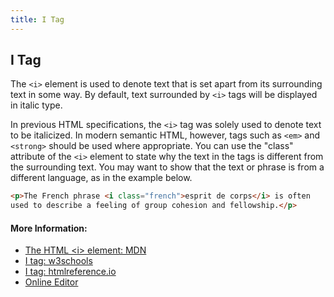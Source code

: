 ```yaml
---
title: I Tag
---
```

## I Tag

The `<i>` element is used to denote text that is set apart from its surrounding text in some way. By default, text surrounded by `<i>` tags will be displayed in italic type. 

In previous HTML specifications, the `<i>` tag was solely used to denote text to be italicized. In modern semantic HTML, however, tags such as `<em>` and `<strong>` should be used where appropriate. You can use the "class" attribute of the `<i>` element to state why the text in the tags is different from the surrounding text. You may want to show that the text or phrase is from a different language, as in the example below.

```HTML
<p>The French phrase <i class="french">esprit de corps</i> is often 
used to describe a feeling of group cohesion and fellowship.</p>
```

#### More Information:

<!-- Please add any articles you think might be helpful to read before writing the article -->
- <a href='https://developer.mozilla.org/en-US/docs/Web/HTML/Element/i' target='_blank' rel='nofollow'>The HTML &lt;i&gt; element: MDN</a>
- <a href='https://www.w3schools.com/tags/tag_i.asp' target='_blank' rel='nofollow'>I tag: w3schools</a>
- <a href='http://htmlreference.io/element/i/' target='_blank' rel='nofollow'>I tag: htmlreference.io</a>
- <a href='https://www.w3schools.com/tags/tryit.asp?filename=tryhtml5_i' target='_blank' rel='nofollow'>Online Editor</a>


